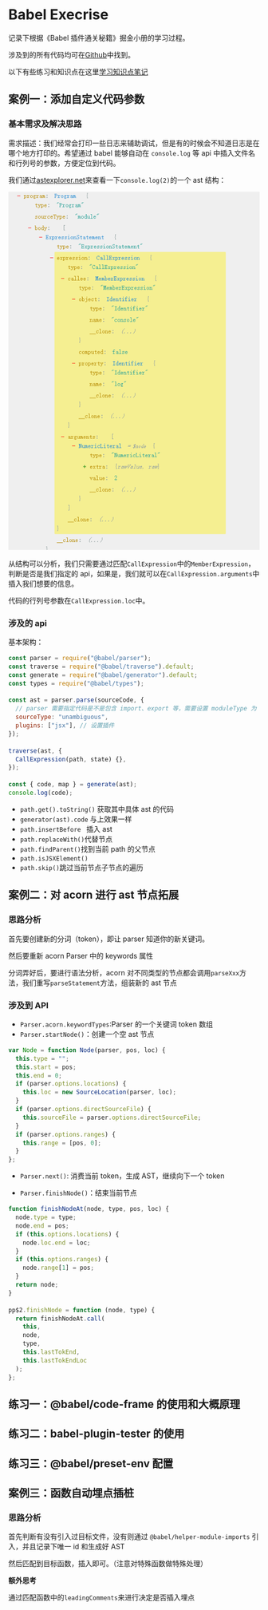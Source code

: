 # Babel Execrise

记录下根据《Babel 插件通关秘籍》掘金小册的学习过程。

涉及到的所有代码均可在[Github](https://github.com/1360151219/babel-exercise)中找到。

以下有些练习和知识点在这里[学习知识点笔记](http://www.strk2.cn/views/frontend/Compiler/Babel-execrise.html)

## 案例一：添加自定义代码参数

### 基本需求及解决思路

需求描述：我们经常会打印一些日志来辅助调试，但是有的时候会不知道日志是在哪个地方打印的。希望通过 babel 能够自动在 `console.log` 等 api 中插入文件名和行列号的参数，方便定位到代码。

我们通过[astexplorer.net](https://astexplorer.net/)来查看一下`console.log(2)`的一个 ast 结构：

![](./imgs/console-ast.png)

从结构可以分析，我们只需要通过匹配`CallExpression`中的`MemberExpression`，判断是否是我们指定的 api，如果是，我们就可以在`CallExpression.arguments`中插入我们想要的信息。

代码的行列号参数在`CallExpression.loc`中。

### 涉及的 api

基本架构：

```js
const parser = require("@babel/parser");
const traverse = require("@babel/traverse").default;
const generate = require("@babel/generator").default;
const types = require("@babel/types");

const ast = parser.parse(sourceCode, {
  // parser 需要指定代码是不是包含 import、export 等，需要设置 moduleType 为 module 或者 script，我们干脆设置为 unambiguous，让它根据内容是否包含 import、export 来自动设置 moduleType。
  sourceType: "unambiguous",
  plugins: ["jsx"], // 设置插件
});

traverse(ast, {
  CallExpression(path, state) {},
});

const { code, map } = generate(ast);
console.log(code);
```

- `path.get().toString()` 获取其中具体 ast 的代码
- `generator(ast).code` 与上效果一样
- `path.insertBefore ` 插入 ast
- `path.replaceWith()`代替节点
- `path.findParent()`找到当前 path 的父节点
- `path.isJSXElement()`
- `path.skip()`跳过当前节点子节点的遍历

## 案例二：对 acorn 进行 ast 节点拓展

### 思路分析

首先要创建新的分词（token），即让 parser 知道你的新关键词。

然后要重新 acorn Parser 中的 keywords 属性

分词弄好后，要进行语法分析，acorn 对不同类型的节点都会调用`parseXxx`方法，我们重写`parseStatement`方法，组装新的 ast 节点

### 涉及到 API

- `Parser.acorn.keywordTypes`:Parser 的一个关键词 token 数组
- `Parser.startNode()`：创建一个空 ast 节点

```js
var Node = function Node(parser, pos, loc) {
  this.type = "";
  this.start = pos;
  this.end = 0;
  if (parser.options.locations) {
    this.loc = new SourceLocation(parser, loc);
  }
  if (parser.options.directSourceFile) {
    this.sourceFile = parser.options.directSourceFile;
  }
  if (parser.options.ranges) {
    this.range = [pos, 0];
  }
};
```

- `Parser.next()`: 消费当前 token，生成 AST，继续向下一个 token

- `Parser.finishNode()`：结束当前节点

```js
function finishNodeAt(node, type, pos, loc) {
  node.type = type;
  node.end = pos;
  if (this.options.locations) {
    node.loc.end = loc;
  }
  if (this.options.ranges) {
    node.range[1] = pos;
  }
  return node;
}

pp$2.finishNode = function (node, type) {
  return finishNodeAt.call(
    this,
    node,
    type,
    this.lastTokEnd,
    this.lastTokEndLoc
  );
};
```

## 练习一：@babel/code-frame 的使用和大概原理

## 练习二：babel-plugin-tester 的使用

## 练习三：@babel/preset-env 配置

## 案例三：函数自动埋点插桩

### 思路分析

首先判断有没有引入过目标文件，没有则通过 `@babel/helper-module-imports` 引入，并且记录下唯一 id 和生成好 AST

然后匹配到目标函数，插入即可。（注意对特殊函数做特殊处理）

**额外思考**

通过匹配函数中的`leadingComments`来进行决定是否插入埋点

